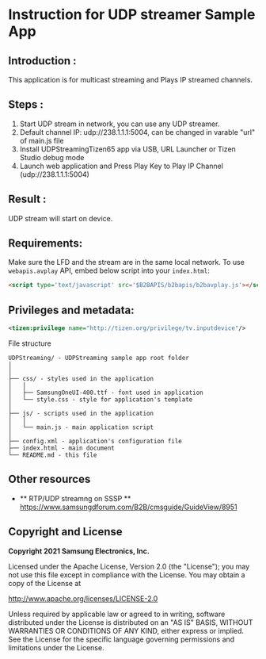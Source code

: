 Instruction for UDP streamer Sample App
========================================

Introduction : 
-------------
This application is for multicast streaming and Plays IP streamed channels.



Steps :  
---------
1) Start UDP stream in network, you can use any UDP streamer.
2) Default channel IP: udp://238.1.1.1:5004, can be changed in varable "url" of main.js file
3) Install UDPStreamingTizen65 app via USB, URL Launcher or Tizen Studio debug mode
4) Launch web application and Press Play Key to Play IP Channel (udp://238.1.1.1:5004)


Result :  
---------
UDP stream will start on device.


Requirements:
---------------
Make sure the LFD and the stream are in the same local network.
To use `webapis.avplay` API, embed below script into your `index.html`:

```html
<script type='text/javascript' src='$B2BAPIS/b2bapis/b2bavplay.js'></script>
```

Privileges and metadata:
---------------
```xml
<tizen:privilege name="http://tizen.org/privilege/tv.inputdevice"/> 
```

File structure

```
UDPStreaming/ - UDPStreaming sample app root folder
│
│
├── css/ - styles used in the application
│   │
│   ├── SamsungOneUI-400.ttf - font used in application
│   └── style.css - style for application's template
│
├── js/ - scripts used in the application
│   │
│   └── main.js - main application script
│
├── config.xml - application's configuration file
├── index.html - main document
└── README.md - this file
```
Other resources
---------------
*    ** RTP/UDP streamng on SSSP **
    https://www.samsungdforum.com/B2B/cmsguide/GuideView/8951

## Copyright and License

**Copyright 2021 Samsung Electronics, Inc.**

Licensed under the Apache License, Version 2.0 (the "License"); you may not use this file except in compliance with the License. You may obtain a copy of the License at

http://www.apache.org/licenses/LICENSE-2.0

Unless required by applicable law or agreed to in writing, software distributed under the License is distributed on an "AS IS" BASIS, WITHOUT WARRANTIES OR CONDITIONS OF ANY KIND, either express or implied. See the License for the specific language governing permissions and limitations under the License.
